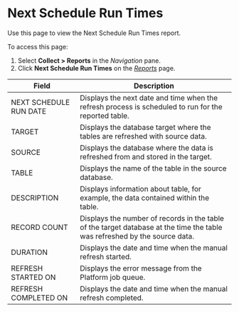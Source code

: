 # Next Schedule Run Times

<div class="use">

Use this page to view the Next Schedule Run Times report.

</div>

To access this page:

1.  Select <span style="font-weight: bold;">Collect \> Reports</span> in
    the <span style="font-style: italic;">Navigation</span> pane.
2.  Click <span style="font-weight: bold;">Next Schedule Run
    Times</span> on the *[Reports](Reports.htm)*
page.

| Field                  | Description                                                                                                                |
| ---------------------- | -------------------------------------------------------------------------------------------------------------------------- |
| NEXT SCHEDULE RUN DATE | Displays the next date and time when the refresh process is scheduled to run for the reported table.                       |
| TARGET                 | Displays the database target where the tables are refreshed with source data.                                              |
| SOURCE                 | Displays the database where the data is refreshed from and stored in the target.                                           |
| TABLE                  | Displays the name of the table in the source database.                                                                     |
| DESCRIPTION            | Displays information about table, for example, the data contained within the table.                                        |
| RECORD COUNT           | Displays the number of records in the table of the target database at the time the table was refreshed by the source data. |
| DURATION               | Displays the date and time when the manual refresh started.                                                                |
| REFRESH STARTED ON     | Displays the error message from the Platform job queue.                                                                    |
| REFRESH COMPLETED ON   | Displays the date and time when the manual refresh completed.                                                              |
